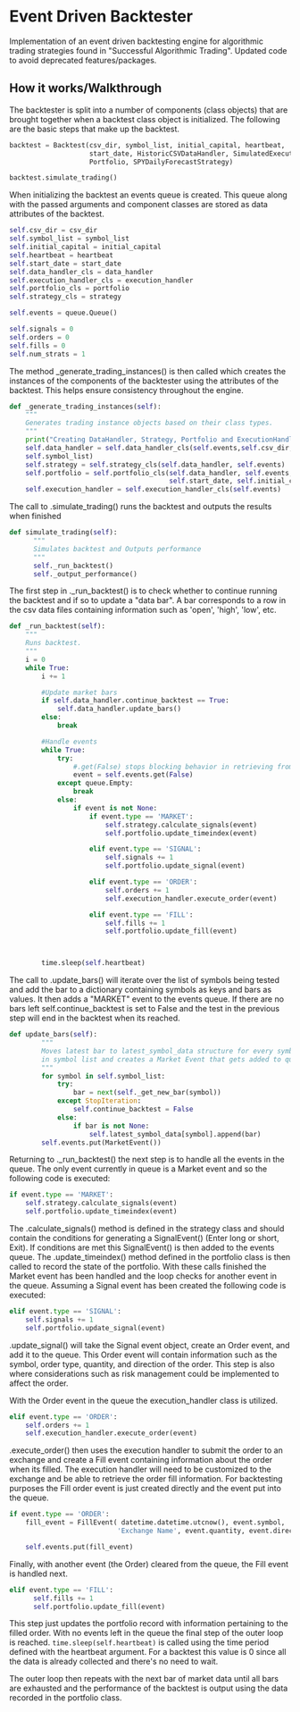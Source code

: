 # Event Driven Backtester
Implementation of an event driven backtesting engine for algorithmic trading strategies found in "Successful Algorithmic Trading". Updated code to avoid deprecated features/packages.

## How it works/Walkthrough

The backtester is split into a number of components (class objects) that are brought together when a backtest class object is initialized. The following are the basic steps that make up the backtest.

```python
backtest = Backtest(csv_dir, symbol_list, initial_capital, heartbeat,
                    start_date, HistoricCSVDataHandler, SimulatedExecutionHandler,
                    Portfolio, SPYDailyForecastStrategy)

backtest.simulate_trading()
```
When initializing the backtest an events queue is created. This queue along with the passed arguments and component classes are stored as data attributes of the backtest.

```python
self.csv_dir = csv_dir
self.symbol_list = symbol_list
self.initial_capital = initial_capital
self.heartbeat = heartbeat
self.start_date = start_date
self.data_handler_cls = data_handler
self.execution_handler_cls = execution_handler
self.portfolio_cls = portfolio
self.strategy_cls = strategy

self.events = queue.Queue()

self.signals = 0
self.orders = 0
self.fills = 0
self.num_strats = 1
```
The method _generate_trading_instances() is then called which creates the instances of the components of the backtester using the attributes of the backtest. This helps ensure consistency throughout the engine.

```python
def _generate_trading_instances(self):
    """
    Generates trading instance objects based on their class types.
    """
    print("Creating DataHandler, Strategy, Portfolio and ExecutionHandler")
    self.data_handler = self.data_handler_cls(self.events,self.csv_dir,
    self.symbol_list)
    self.strategy = self.strategy_cls(self.data_handler, self.events)
    self.portfolio = self.portfolio_cls(self.data_handler, self.events,
                                        self.start_date, self.initial_capital)
    self.execution_handler = self.execution_handler_cls(self.events)
```

The call to .simulate_trading() runs the backtest and outputs the results when finished
```python
def simulate_trading(self):
      """
      Simulates backtest and Outputs performance
      """
      self._run_backtest()
      self._output_performance()
```

The first step in ._run_backtest() is to check whether to continue running the backtest and if so to update a "data bar". A bar corresponds to a row in the csv data files containing information such as 'open', 'high', 'low', etc. 

```python
def _run_backtest(self):
    """
    Runs backtest.
    """
    i = 0
    while True:
        i += 1

        #Update market bars
        if self.data_handler.continue_backtest == True:
            self.data_handler.update_bars()
        else:
            break

        #Handle events
        while True:
            try:
                #.get(False) stops blocking behavior in retrieving from queue
                event = self.events.get(False)
            except queue.Empty:
                break
            else:
                if event is not None:
                    if event.type == 'MARKET':
                        self.strategy.calculate_signals(event)
                        self.portfolio.update_timeindex(event)

                    elif event.type == 'SIGNAL':
                        self.signals += 1
                        self.portfolio.update_signal(event)

                    elif event.type == 'ORDER':
                        self.orders += 1
                        self.execution_handler.execute_order(event)

                    elif event.type == 'FILL':
                        self.fills += 1
                        self.portfolio.update_fill(event)



        time.sleep(self.heartbeat)
```

The call to .update_bars() will iterate over the list of symbols being tested and add the bar to a dictionary containing symbols as keys and bars as values. It then adds a "MARKET" event to the events queue. If there are no bars left self.continue_backtest is set to False and the test in the previous step will end in the backtest when its reached.

```python
def update_bars(self):
        """
        Moves latest bar to latest_symbol_data structure for every symbol
        in symbol list and creates a Market Event that gets added to queue
        """
        for symbol in self.symbol_list:
            try:
                bar = next(self._get_new_bar(symbol))
            except StopIteration:
                self.continue_backtest = False
            else:
                if bar is not None:
                    self.latest_symbol_data[symbol].append(bar)
        self.events.put(MarketEvent())
```

Returning to ._run_backtest() the next step is to handle all the events in the queue. The only event currently in queue is a Market event and so the following code is executed:

```python
if event.type == 'MARKET':
    self.strategy.calculate_signals(event)
    self.portfolio.update_timeindex(event)
```

The .calculate_signals() method is defined in the strategy class and should contain the conditions for generating a SignalEvent() (Enter long or short, Exit). If conditions are met this SignalEvent() is then added to the events queue. The .update_timeindex() method defined in the portfolio class is then called to record the state of the portfolio. With these calls finished the Market event has been handled and the loop checks for another event in the queue. Assuming a Signal event has been created the following code is executed:

```python
elif event.type == 'SIGNAL':
    self.signals += 1
    self.portfolio.update_signal(event)
```

.update_signal() will take the Signal event object, create an Order event, and add it to the queue. This Order event will contain information such as the symbol, order type, quantity, and direction of the order. This step is also where considerations such as risk management could be implemented to affect the order.

With the Order event in the queue the execution_handler class is utilized.

```python
elif event.type == 'ORDER':
    self.orders += 1
    self.execution_handler.execute_order(event)
```
.execute_order() then uses the execution handler to submit the order to an exchange and create a Fill event containing information about the order when its filled. The execution handler will need to be customized to the exchange and be able to retrieve the order fill information. For backtesting purposes the Fill order event is just created directly and the event put into the queue.

```python
if event.type == 'ORDER':
    fill_event = FillEvent( datetime.datetime.utcnow(), event.symbol,
                           'Exchange Name', event.quantity, event.direction, None)

    self.events.put(fill_event)
```

Finally, with another event (the Order) cleared from the queue, the Fill event is handled next.
```python
elif event.type == 'FILL':
      self.fills += 1
      self.portfolio.update_fill(event)
```
This step just updates the portfolio record with information pertaining to the filled order.
With no events left in the queue the final step of the outer loop is reached.
```time.sleep(self.heartbeat)``` is called using the time period defined with the heartbeat argument. For a backtest this value is 0 since all the data is already collected and there's no need to wait.

The outer loop then repeats with the next bar of market data until all bars are exhausted and the performance of the backtest is output using the data recorded in the portfolio class.


